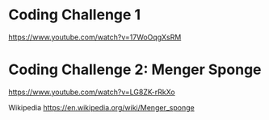 
# Coding Challenge 1

https://www.youtube.com/watch?v=17WoOqgXsRM

# Coding Challenge 2: Menger Sponge

https://www.youtube.com/watch?v=LG8ZK-rRkXo

Wikipedia
https://en.wikipedia.org/wiki/Menger_sponge
